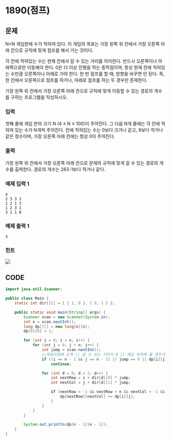 # 1890\(점프\)

## 문제

N×N 게임판에 수가 적혀져 있다. 이 게임의 목표는 가장 왼쪽 위 칸에서 가장 오른쪽 아래 칸으로 규칙에 맞게 점프를 해서 가는 것이다.

각 칸에 적혀있는 수는 현재 칸에서 갈 수 있는 거리를 의미한다. 반드시 오른쪽이나 아래쪽으로만 이동해야 한다. 0은 더 이상 진행을 막는 종착점이며, 항상 현재 칸에 적혀있는 수만큼 오른쪽이나 아래로 가야 한다. 한 번 점프를 할 때, 방향을 바꾸면 안 된다. 즉, 한 칸에서 오른쪽으로 점프를 하거나, 아래로 점프를 하는 두 경우만 존재한다.

가장 왼쪽 위 칸에서 가장 오른쪽 아래 칸으로 규칙에 맞게 이동할 수 있는 경로의 개수를 구하는 프로그램을 작성하시오.

### 입력

첫째 줄에 게임 판의 크기 N \(4 ≤ N ≤ 100\)이 주어진다. 그 다음 N개 줄에는 각 칸에 적혀져 있는 수가 N개씩 주어진다. 칸에 적혀있는 수는 0보다 크거나 같고, 9보다 작거나 같은 정수이며, 가장 오른쪽 아래 칸에는 항상 0이 주어진다.

### 출력

가장 왼쪽 위 칸에서 가장 오른쪽 아래 칸으로 문제의 규칙에 맞게 갈 수 있는 경로의 개수를 출력한다. 경로의 개수는 263-1보다 작거나 같다.

### 예제 입력 1

```text
4
2 3 3 1
1 2 1 3
1 2 3 1
3 1 1 0
```

### 예제 출력 1

```text
3
```

### 힌트

![](https://www.acmicpc.net/JudgeOnline/upload/201007/d1.PNG)

## CODE

```java
import java.util.Scanner;

public class Main {
	static int dir[][] = { { 1, 0 }, { 0, 1 } };

	public static void main(String[] args) {
		Scanner scan = new Scanner(System.in);
		int n = scan.nextInt();
		long dp[][] = new long[n][n];
		dp[0][0] = 1;

		for (int i = 0; i < n; i++) {
			for (int j = 0; j < n; j++) {
				int jump = scan.nextInt();
				//목표지점에 도착 || 갈 수 있는 거리가 0 || 해당 위치에 올 경우가 없음
				if ((i == n - 1 && j == n - 1) || jump == 0 || dp[i][j] == 0)
					continue;

				for (int d = 0; d < 2; d++) {
					int nextRow = i + dir[d][0] * jump;
					int nextCol = j + dir[d][1] * jump;

					if (nextRow > -1 && nextRow < n && nextCol > -1 && nextCol < n) {
						dp[nextRow][nextCol] += dp[i][j];
					}
				}
			}
		}

		System.out.println(dp[n - 1][n - 1]);
	}
}
```

